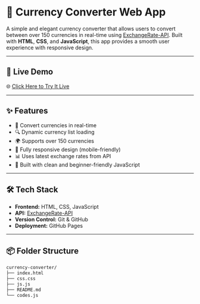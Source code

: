 # 💱 Currency Converter Web App

A simple and elegant currency converter that allows users to convert between over 150 currencies in real-time using [ExchangeRate-API](https://www.exchangerate-api.com/). Built with **HTML**, **CSS**, and **JavaScript**, this app provides a smooth user experience with responsive design.

---

## 🚀 Live Demo

🌐 [Click Here to Try It Live](https://krishgupta007.github.io/Currency-Converter/)

---



## ✨ Features

- 🔁 Convert currencies in real-time
- 🔍 Dynamic currency list loading
- 🌍 Supports over 150 currencies
- 📱 Fully responsive design (mobile-friendly)
- 📊 Uses latest exchange rates from API
- 🧠 Built with clean and beginner-friendly JavaScript

---

## 🛠️ Tech Stack

- **Frontend:** HTML, CSS, JavaScript
- **API:** [ExchangeRate-API](https://www.exchangerate-api.com/)
- **Version Control:** Git & GitHub
- **Deployment:** GitHub Pages

---

## 📦 Folder Structure

```bash
currency-converter/
├── index.html
├── css.css
├── js.js
├── README.md
└── codes.js
